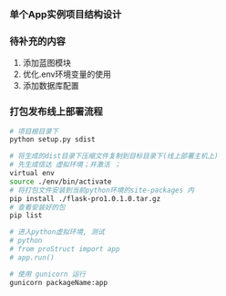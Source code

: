 ### 单个App实例项目结构设计

### 待补充的内容
1. 添加蓝图模块
2. 优化.env环境变量的使用
3. 添加数据库配置

### 打包发布线上部署流程
```bash
# 项目根目录下
python setup.py sdist

# 将生成的dist目录下压缩文件复制到目标目录下(线上部署主机上)
# 先生成信达 虚拟环境；并激活 ；
virtual env
source ./env/bin/activate
# 将打包文件安装到当前python环境的site-packages 内
pip install ./flask-pro1.0.1.0.tar.gz
# 查看安装好的包
pip list

# 进入python虚拟环境, 测试
# python
# from proStruct import app
# app.run()

# 使用 gunicorn 运行
gunicorn packageName:app 
```
